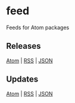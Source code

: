 # feed

Feeds for Atom packages

## Releases

[Atom][releases-atom] | [RSS][releases-rss] | [JSON][releases-json]

## Updates

[Atom][updates-atom] | [RSS][updates-rss] | [JSON][updates-json]

[releases-atom]: https://atom-packages.github.io/feed/releases.atom
[releases-rss]: https://atom-packages.github.io/feed/releases.rss
[releases-json]: https://atom-packages.github.io/feed/releases.json
[updates-atom]: https://atom-packages.github.io/feed/updates.atom
[updates-rss]: https://atom-packages.github.io/feed/updates.rss
[updates-json]: https://atom-packages.github.io/feed/updates.json
